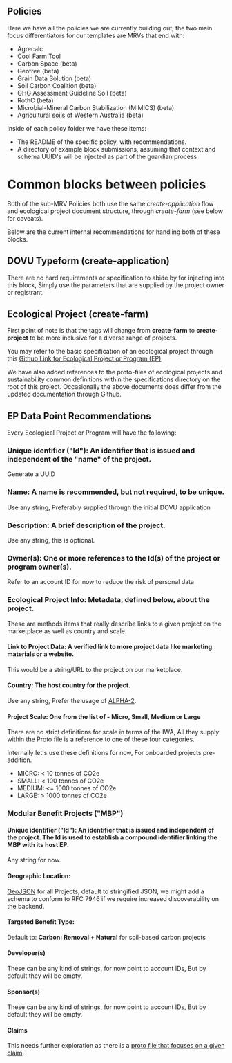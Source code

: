 ## Policies

Here we have all the policies we are currently building out, the two main focus differentiators for our templates are MRVs that end with:

- Agrecalc 
- Cool Farm Tool 
- Carbon Space (beta)
- Geotree (beta)
- Grain Data Solution (beta)
- Soil Carbon Coalition (beta)
- GHG Assessment Guideline Soil (beta)
- RothC (beta)
- Microbial-Mineral Carbon Stabilization (MIMICS) (beta)
- Agricultural soils of Western Australia (beta)

Inside of each policy folder we have these items:

- The README of the specific policy, with recommendations.
- A directory of example block submissions, assuming that context and schema UUID's will be injected as part of the guardian process

# Common blocks between policies

Both of the sub-MRV Policies both use the same *create-application* flow and ecological project document structure, through *create-farm* (see below for caveats).

Below are the current internal recommendations for handling both of these blocks.

## DOVU Typeform (create-application)

There are no hard requirements or specification to abide by for injecting into this block, Simply use the parameters that are supplied by the project owner or registrant.

## Ecological Project (create-farm)

First point of note is that the tags will change from **create-farm** to **create-project** to be more inclusive for a diverse range of projects.

You may refer to the basic specification of an ecological project through this [Github Link for Ecological Project or Program (EP)](https://github.com/InterWorkAlliance/Sustainability/blob/main/vem/supply/ep.md)

We have also added references to the proto-files of ecological projects and sustainability common definitions within the specifications directory on the root of this project. Occasionally the above documents does differ from the updated documentation through Github.

## EP Data Point Recommendations

Every Ecological Project or Program will have the following:

### Unique identifier ("Id"): An identifier that is issued and independent of the "name" of the project.

Generate a UUID

### Name: A name is recommended, but not required, to be unique.

Use any string, Preferably supplied through the initial DOVU application

### Description: A brief description of the project.

Use any string, this is optional.

### Owner(s): One or more references to the Id(s) of the project or program owner(s).

Refer to an account ID for now to reduce the risk of personal data

### Ecological Project Info: Metadata, defined below, about the project.

These are methods items that really describe links to a given project on the marketplace as well as country and scale.

#### Link to Project Data: A verified link to more project data like marketing materials or a website.

This would be a string/URL to the project on our marketplace.

#### Country: The host country for the project.

Use any string, Prefer the usage of [ALPHA-2](https://www.iban.com/country-codes).

#### Project Scale: One from the list of - Micro, Small, Medium or Large

There are no strict definitions for scale in terms of the IWA, All they supply within the Proto file is a reference to one of these four categories.

Internally let's use these definitions for now, For onboarded projects pre-addition.

- MICRO: < 10 tonnes of CO2e
- SMALL: < 100 tonnes of CO2e
- MEDIUM: <= 1000 tonnes of CO2e
- LARGE: > 1000 tonnes of CO2e

### Modular Benefit Projects ("MBP")

#### Unique identifier ("Id"): An identifier that is issued and independent of the project. The Id is used to establish a compound identifier linking the MBP with its host EP.

Any string for now.

#### Geographic Location:

[GeoJSON](https://geojson.org/) for all Projects, default to stringified JSON, we might add a schema to conform to RFC 7946 if we require increased discoverability on the backend.

#### Targeted Benefit Type:

Default to: **Carbon: Removal + Natural** for soil-based carbon projects

#### Developer(s)

These can be any kind of strings, for now point to account IDs, But by default they will be empty.

#### Sponsor(s)

These can be any kind of strings, for now point to account IDs, But by default they will be empty.

#### Claims

This needs further exploration as there is a [proto file that focuses on a given claim](https://github.com/InterWorkAlliance/TokenTaxonomyFramework/blob/main/artifacts/token-templates/definitions/Ecological-Claim/latest/Ecological-Claim.proto).
